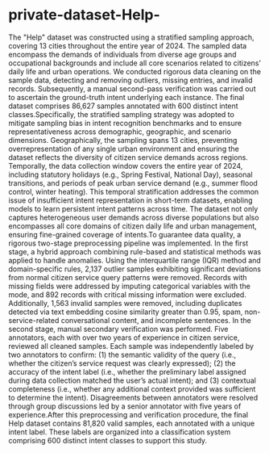 # private-dataset-Help-
The "Help" dataset was constructed using a stratified sampling approach, covering 13 cities throughout the entire year of 2024. The sampled data encompass the demands of individuals from diverse age groups and occupational backgrounds and include all core scenarios related to citizens’ daily life and urban operations. 
We conducted rigorous data cleaning on the sample data, detecting and removing outliers, missing entries, and invalid records. Subsequently, a manual second-pass verification was carried out to ascertain the ground-truth intent underlying each instance. The final dataset comprises 86,627 samples annotated with 600 distinct intent classes.Specifically, the stratified sampling strategy was adopted to mitigate sampling bias in intent recognition benchmarks and to ensure representativeness across demographic, geographic, and scenario dimensions. Geographically, the sampling spans 13 cities, preventing overrepresentation of any single urban environment and ensuring the dataset reflects the diversity of citizen service demands across regions. Temporally, the data collection window covers the entire year of 2024, including statutory holidays (e.g., Spring Festival, National Day), seasonal transitions, and periods of peak urban service demand (e.g., summer flood control, winter heating). This temporal stratification addresses the common issue of insufficient intent representation in short-term datasets, enabling models to learn persistent intent patterns across time. The dataset not only captures heterogeneous user demands across diverse populations but also encompasses all core domains of citizen daily life and urban management, ensuring fine-grained coverage of intents.To guarantee data quality, a rigorous two-stage preprocessing pipeline was implemented. In the first stage, a hybrid approach combining rule-based and statistical methods was applied to handle anomalies. Using the interquartile range (IQR) method and domain-specific rules, 2,137 outlier samples exhibiting significant deviations from normal citizen service query patterns were removed. Records with missing fields were addressed by imputing categorical variables with the mode, and 892 records with critical missing information were excluded. Additionally, 1,563 invalid samples were removed, including duplicates detected via text embedding cosine similarity greater than 0.95, spam, non-service-related conversational content, and incomplete sentences. In the second stage, manual secondary verification was performed. Five annotators, each with over two years of experience in citizen service, reviewed all cleaned samples. Each sample was independently labeled by two annotators to confirm: (1) the semantic validity of the query (i.e., whether the citizen’s service request was clearly expressed); (2) the accuracy of the intent label (i.e., whether the preliminary label assigned during data collection matched the user’s actual intent); and (3) contextual completeness (i.e., whether any additional context provided was sufficient to determine the intent). Disagreements between annotators were resolved through group discussions led by a senior annotator with five years of experience.After this preprocessing and verification procedure, the final Help dataset contains 81,820 valid samples, each annotated with a unique intent label. These labels are organized into a classification system comprising 600 distinct intent classes to support this study.
